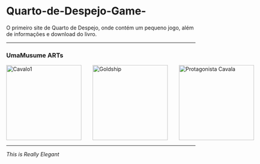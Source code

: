 # Quarto-de-Despejo-Game-

O primeiro site de Quarto de Despejo, onde contém um pequeno jogo, além de informações e download do livro.

---

### UmaMusume ARTs

<div style="display: flex; gap: 30px;">
  <img src="https://preview.redd.it/my-first-uma-art-meme-v0-ssiy6pj380df1.png?auto=webp&s=9eda447d2a4c1e6008adb8770bc784e63e8c3a46" alt="Cavalo1" width="200px"/>
  <img src="https://upload-os-bbs.hoyolab.com/upload/2025/09/08/441419937/0717bc553ce68e3c784c87cec3523de8_729904873013469074.webp?x-oss-process=image%2Fresize%2Cs_1000%2Fauto-orient%2C0%2Finterlace%2C1%2Fformat%2Cwebp%2Fquality%2Cq_70" alt="Goldship" width="200px"/>
  <img src="https://pm1.aminoapps.com/6852/4f35a3d237d8ed0e2471e23532db058514597ce4v2_hq.jpg" alt="Protagonista Cavala" width="200px"/>
</div>

---

*This is Really Elegant*
